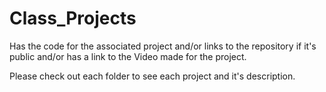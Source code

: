 # Class_Projects
Has the code for the associated project and/or links to the repository if it's public and/or has a link to the Video made for the project. 

Please check out each folder to see each project and it's description. 
